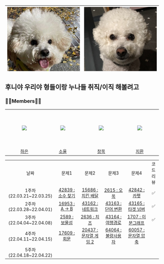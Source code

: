 

| ![KakaoTalk_20220127_181441966](README.assets/KakaoTalk_20220127_181441966.jpg) | ![후니](README.assets/후니.png) |
| ------------------------------------------------------------ | ------------------------------- |



## 후니야 우리야 형들이랑 누나들 취직/이직 해볼려고



### 👨‍💻Members👩‍💻

<table>
  <tr height="125px">
    <td align="center" width="210px">
      <a href="https://github.com/pear96/"><img src="https://avatars.githubusercontent.com/u/80267948?v=4"/></a>
    </td>
    <td align="center" width="210px">
      <a href="https://github.com/zoyul/"><img src="https://avatars.githubusercontent.com/u/87061977?v=4"/></a>
    </td>
    <td align="center" width="210px">
      <a href="https://github.com/all-eviate/"><img src="https://avatars.githubusercontent.com/u/48756618?v=4"/></a>
    </td>
    <td align="center" width="210px">
      <a href="https://github.com/joojeehwan/"><img src="https://avatars.githubusercontent.com/u/62932147?v=4"/></a>
    </td>
  </tr>
  <tr height="">
    <td align="center" width="210px">
      <a href="https://github.com/pear96/">하은</a>
    </td>
    <td align="center" width="210px">
      <a href="https://github.com/zoyul/">소율</a>
    </td>
    <td align="center" width="210px">
      <a href="https://github.com/all-eviate/">창목</a>
    </td>
    <td align="center" width="210px">
      <a href="https://github.com/joojeehwan">지환</a>
    </td>
  </tr>
</table>




<table>
  <tr>
    <td align="center">
      날짜
    </td>
    <td align="center">
      문제1
    </td>
    <td align="center">
      문제2
    </td>
    <td align="center">
      문제3
    </td>
    <td align="center">
      문제4
    </td>
    <td align="center">
      코드리뷰
    </td>
  </tr>
  <tr>
    <td align="center">
      1주차(22.03.21~22.03.25)
    </td>
    <td align="center">
      <a href="https://github.com/joojeehwan/algorithm_genius/tree/master/Programmers/42839_%EC%86%8C%EC%88%98%EC%B0%BE%EA%B8%B0">42839 : 소수 찾기</a>
    </td>
    <td align="center">
        <a href="https://github.com/joojeehwan/algorithm_genius/tree/master/Baekjoon/15686_%EC%B9%98%ED%82%A8%EB%B0%B0%EB%8B%AC">15686 : 치킨 배달</a>
    </td>
    <td align="center">
    <a href="https://github.com/joojeehwan/algorithm_genius/tree/master/Baekjoon/2615_%EC%98%A4%EB%AA%A9">2615 : 오목</a>
    </td>
    <td align="center">
    <a href="https://github.com/joojeehwan/algorithm_genius/tree/master/Programmers/42842_%EC%B9%B4%ED%8E%AB">42842 : 카펫</a>
    </td>
    <td align="center">
      ✅
    </td>
  </tr>
  <tr>
    <td align="center">
      2주차(22.03.28~22.04.01)
    </td>
    <td align="center">
        <a href="https://github.com/joojeehwan/algorithm_genius/tree/master/Baekjoon/16953_A%E2%86%92B">16953 : A → B</a>
    </td>
    <td align="center">
        <a href="https://github.com/joojeehwan/algorithm_genius/tree/master/Programmers/43162_%EB%84%A4%ED%8A%B8%EC%9B%8C%ED%81%AC">43162 : 네트워크</a>
    </td>
    <td align="center">
        <a href="https://github.com/joojeehwan/algorithm_genius/tree/master/Programmers/43163_%EB%8B%A8%EC%96%B4%EB%B3%80%ED%99%98">43163 : 단어 변환</a>
    </td>
    <td align="center">
        <a href="https://github.com/joojeehwan/algorithm_genius/tree/master/Programmers/43165_%ED%83%80%EA%B2%9F%EB%84%98%EB%B2%84">43165 : 타겟 넘버</a>
    </td>
    <td align="center">
        ✅
    </td>
  </tr>
  <tr>
    <td align="center">
      3주차(22.04.04~22.04.08)
    </td>
    <td align="center"> 
        <a href="https://github.com/joojeehwan/algorithm_genius/tree/master/Baekjoon/2589_%EB%B3%B4%EB%AC%BC%EC%84%AC">2589 : 보물섬</a>
    </td>
    <td align="center">
        <a href="https://github.com/joojeehwan/algorithm_genius/tree/master/Baekjoon/2636_%EC%B9%98%EC%A6%88">2636 : 치즈</a>
    </td>
    <td align="center">
        <a href="https://github.com/joojeehwan/algorithm_genius/tree/master/Programmers/43164_%EC%97%AC%ED%96%89%EA%B2%BD%EB%A1%9C">43164 : 여행경로</a>
    </td>
    <td align="center">
        <a href="https://github.com/joojeehwan/algorithm_genius/tree/master/Baekjoon/1707_%EC%9D%B4%EB%B6%84%EA%B7%B8%EB%9E%98%ED%94%84">1707 : 이분그래프</a>
    </td>
    <td align="center">
        ✅
    </td>
  </tr>
    <tr>
    <td align="center">
      4주차(22.04.11~22.04.15)
    </td>
    <td align="center"> 
        <a href="https://github.com/joojeehwan/algorithm_genius/tree/master/Baekjoon/17609_%ED%9A%8C%EB%AC%B8">17609 : 회문</a>
    </td>
    <td align="center">
        <a href="https://github.com/joojeehwan/algorithm_genius/tree/master/Baekjoon/20437_%EB%AC%B8%EC%9E%90%EC%97%B4%EA%B2%8C%EC%9E%842">20437 : 문자열 게임 2</a>
    </td>
    <td align="center">
        <a href="">64064 : 불량사용자</a>
    </td>
    <td align="center">
        <a href="">60057 : 문자열 압축</a>
    </td>
    <td align="center">
    </td>
    </tr>
    <tr>
    <td align="center">
      5주차(22.04.18~22.04.22)
    </td>
    <td align="center"> 
    </td>
    <td align="center">
    </td>
    <td align="center">
    </td>
    <td align="center">
    </td>
    <td align="center">
    </td>
    </tr>
    </table>


